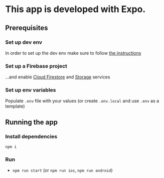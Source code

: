 # This app is developed with Expo.

## Prerequisites

### Set up dev env

In order to set up the dev env make sure to follow [the instructions](https://docs.expo.dev/guides/local-app-development/#prerequisites)

### Set up a Firebase project

...and enable [Cloud Firestore](https://firebase.google.com/docs/firestore) and [Storage](https://firebase.google.com/docs/storage) services

### Set up env variables

Populate `.env` file with your values (or create `.env.local` and use `.env` as a template)

## Running the app

### Install dependencies

```
npm i
```

### Run

- `npm run start` (or `npm run ios`, `npm run android`)
